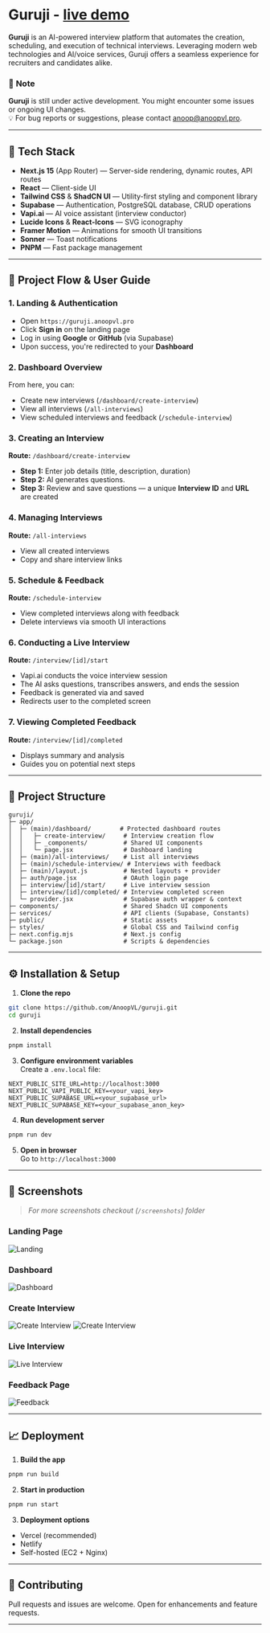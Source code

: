 # Guruji - [live demo](https://guruji.anoopvl.pro)

**Guruji** is an AI-powered interview platform that automates the creation, scheduling, and execution of technical interviews. Leveraging modern web technologies and AI/voice services, Guruji offers a seamless experience for recruiters and candidates alike.

### 🔔 **Note**

**Guruji** is still under active development. You might encounter some issues or ongoing UI changes.  
💡 For bug reports or suggestions, please contact [anoop@anoopvl.pro](mailto:anoop@anoopvl.pro).

---

## 🚀 Tech Stack

- **Next.js 15** (App Router) — Server-side rendering, dynamic routes, API routes
- **React** — Client-side UI
- **Tailwind CSS** & **ShadCN UI** — Utility-first styling and component library
- **Supabase** — Authentication, PostgreSQL database, CRUD operations
- **Vapi.ai** — AI voice assistant (interview conductor)
- **Lucide Icons** & **React-Icons** — SVG iconography
- **Framer Motion** — Animations for smooth UI transitions
- **Sonner** — Toast notifications
- **PNPM** — Fast package management

---

## 🧭 Project Flow & User Guide

### 1. Landing & Authentication

- Open `https://guruji.anoopvl.pro`
- Click **Sign in** on the landing page
- Log in using **Google** or **GitHub** (via Supabase)
- Upon success, you're redirected to your **Dashboard**

### 2. Dashboard Overview

From here, you can:

- Create new interviews (`/dashboard/create-interview`)
- View all interviews (`/all-interviews`)
- View scheduled interviews and feedback (`/schedule-interview`)

### 3. Creating an Interview

**Route:** `/dashboard/create-interview`

- **Step 1:** Enter job details (title, description, duration)
- **Step 2:** AI generates questions.
- **Step 3:** Review and save questions — a unique **Interview ID** and **URL** are created

### 4. Managing Interviews

**Route:** `/all-interviews`

- View all created interviews
- Copy and share interview links

### 5. Schedule & Feedback

**Route:** `/schedule-interview`

- View completed interviews along with feedback
- Delete interviews via smooth UI interactions

### 6. Conducting a Live Interview

**Route:** `/interview/[id]/start`

- Vapi.ai conducts the voice interview session
- The AI asks questions, transcribes answers, and ends the session
- Feedback is generated via and saved
- Redirects user to the completed screen

### 7. Viewing Completed Feedback

**Route:** `/interview/[id]/completed`

- Displays summary and analysis
- Guides you on potential next steps

---

## 📁 Project Structure

```
guruji/
├─ app/
│  ├─ (main)/dashboard/        # Protected dashboard routes
│  │   ├─ create-interview/     # Interview creation flow
│  │   ├─ _components/          # Shared UI components
│  │   └─ page.jsx              # Dashboard landing
│  ├─ (main)/all-interviews/    # List all interviews
│  ├─ (main)/schedule-interview/ # Interviews with feedback
│  ├─ (main)/layout.js          # Nested layouts + provider
│  ├─ auth/page.jsx             # OAuth login page
│  ├─ interview/[id]/start/     # Live interview session
│  ├─ interview/[id]/completed/ # Interview completed screen
│  └─ provider.jsx              # Supabase auth wrapper & context
├─ components/                  # Shared Shadcn UI components
├─ services/                    # API clients (Supabase, Constants)
├─ public/                      # Static assets
├─ styles/                      # Global CSS and Tailwind config
├─ next.config.mjs              # Next.js config
└─ package.json                 # Scripts & dependencies
```

---

## ⚙️ Installation & Setup

1. **Clone the repo**

```bash
git clone https://github.com/AnoopVL/guruji.git
cd guruji
```

2. **Install dependencies**

```bash
pnpm install
```

3. **Configure environment variables**  
   Create a `.env.local` file:

```env
NEXT_PUBLIC_SITE_URL=http://localhost:3000
NEXT_PUBLIC_VAPI_PUBLIC_KEY=<your_vapi_key>
NEXT_PUBLIC_SUPABASE_URL=<your_supabase_url>
NEXT_PUBLIC_SUPABASE_KEY=<your_supabase_anon_key>
```

4. **Run development server**

```bash
pnpm run dev
```

5. **Open in browser**  
   Go to `http://localhost:3000`

---

## 📸 Screenshots

> _For more screenshots checkout (`/screenshots`) folder_

### Landing Page

![Landing](/screenshots/gurujiLanding1.png)

### Dashboard

![Dashboard](/screenshots/gurujiDashboard1.png)

### Create Interview

![Create Interview](/screenshots/gurujiCreateInterview1.png)
![Create Interview](/screenshots/gurujiCreateInterview4.png)

### Live Interview

![Live Interview](/screenshots/gurujiInterviewProcess1.png)

### Feedback Page

![Feedback](/screenshots/gurujiInterviewDetail2.png)

---

## 📈 Deployment

1. **Build the app**

```bash
pnpm run build
```

2. **Start in production**

```bash
pnpm run start
```

3. **Deployment options**

- Vercel (recommended)
- Netlify
- Self-hosted (EC2 + Nginx)

---

## 🤝 Contributing

Pull requests and issues are welcome. Open for enhancements and feature requests.

---
